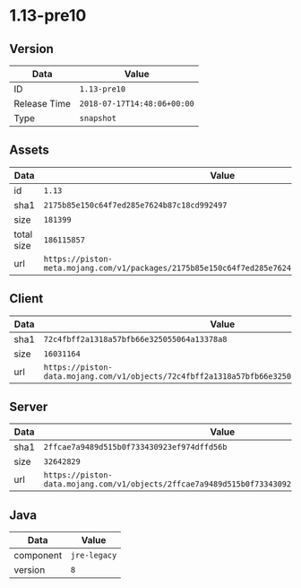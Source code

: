 # 1.13-pre10

## Version

|**Data**        | **Value**                 |
|----------------|-------------------------|
| ID   | ```1.13-pre10```   |
| Release Time   | ```2018-07-17T14:48:06+00:00```   |
| Type   | ```snapshot```   |

## Assets

|**Data**        | **Value**                 |
|----------------|-------------------------|
| id   | ```1.13```   |
| sha1   | ```2175b85e150c64f7ed285e7624b87c18cd992497```   |
| size   | ```181399```   |
| total size  | ```186115857```  |
| url       | ```https://piston-meta.mojang.com/v1/packages/2175b85e150c64f7ed285e7624b87c18cd992497/1.13.json``` |

## Client

|**Data**        | **Value**                 |
|----------------|-------------------------|
| sha1   | ```72c4fbff2a1318a57bfb66e325055064a13378a8```   |
| size   | ```16031164```   |
| url       | ```https://piston-data.mojang.com/v1/objects/72c4fbff2a1318a57bfb66e325055064a13378a8/client.jar``` |

## Server

|**Data**        | **Value**                 |
|----------------|-------------------------|
| sha1   | ```2ffcae7a9489d515b0f733430923ef974dffd56b```   |
| size   | ```32642829```   |
| url       | ```https://piston-data.mojang.com/v1/objects/2ffcae7a9489d515b0f733430923ef974dffd56b/server.jar``` |

## Java

|**Data**        | **Value**                 |
|----------------|-------------------------|
| component   | ```jre-legacy```   |
| version   | ```8```   |